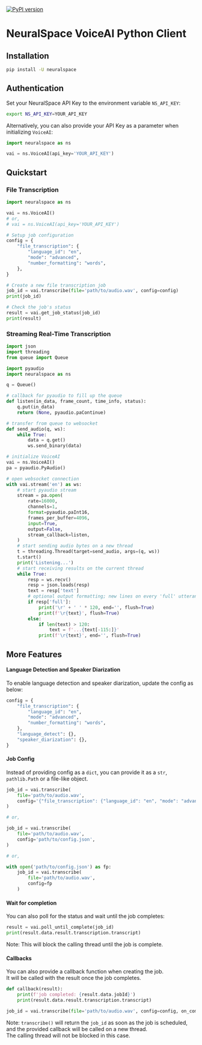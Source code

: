 [![PyPI version](https://badge.fury.io/py/neuralspace.svg)](https://badge.fury.io/py/neuralspace)

# NeuralSpace VoiceAI Python Client


## Installation
```bash
pip install -U neuralspace
```  


## Authentication
Set your NeuralSpace API Key to the environment variable `NS_API_KEY`:
```bash
export NS_API_KEY=YOUR_API_KEY
```  
Alternatively, you can also provide your API Key as a parameter when initializing `VoiceAI`: 
```python
import neuralspace as ns

vai = ns.VoiceAI(api_key='YOUR_API_KEY')
```  


## Quickstart

### File Transcription

```python
import neuralspace as ns

vai = ns.VoiceAI()
# or,
# vai = ns.VoiceAI(api_key='YOUR_API_KEY')

# Setup job configuration
config = {
    "file_transcription": {
        "language_id": "en",
        "mode": "advanced",
        "number_formatting": "words",
    },
}

# Create a new file transcription job
job_id = vai.transcribe(file='path/to/audio.wav', config=config)
print(job_id)

# Check the job's status
result = vai.get_job_status(job_id)
print(result)
```  

### Streaming Real-Time Transcription

```python
import json
import threading
from queue import Queue

import pyaudio
import neuralspace as ns

q = Queue()

# callback for pyaudio to fill up the queue
def listen(in_data, frame_count, time_info, status):
    q.put(in_data)
    return (None, pyaudio.paContinue)

# transfer from queue to websocket
def send_audio(q, ws):
    while True:
        data = q.get()
        ws.send_binary(data)

# initialize VoiceAI
vai = ns.VoiceAI()
pa = pyaudio.PyAudio()

# open websocket connection
with vai.stream('en') as ws:
    # start pyaudio stream
    stream = pa.open(
        rate=16000,
        channels=1,
        format=pyaudio.paInt16,
        frames_per_buffer=4096,
        input=True,
        output=False,
        stream_callback=listen,
    )
    # start sending audio bytes on a new thread
    t = threading.Thread(target=send_audio, args=(q, ws))
    t.start()
    print('Listening...')
    # start receiving results on the current thread
    while True:
        resp = ws.recv()
        resp = json.loads(resp)
        text = resp['text']
        # optional output formatting; new lines on every 'full' utterance
        if resp['full']:
            print('\r' + ' ' * 120, end='', flush=True)
            print(f'\r{text}', flush=True)
        else:
            if len(text) > 120:
                text = f'...{text[-115:]}'
            print(f'\r{text}', end='', flush=True)
```  


## More Features

#### Language Detection and Speaker Diarization
To enable language detection and speaker diarization, update the config as below:  
```python
config = {
    "file_transcription": {
        "language_id": "en",
        "mode": "advanced",
        "number_formatting": "words",
    },
    "language_detect": {},
    "speaker_diarization": {},
}
```  

#### Job Config
Instead of providing config as a `dict`, you can provide it as a `str`, `pathlib.Path` or a file-like object.  
```python
job_id = vai.transcribe(
    file='path/to/audio.wav',
    config='{"file_transcription": {"language_id": "en", "mode": "advanced", "number_formatting": "words"}}',
)

# or, 

job_id = vai.transcribe(
    file='path/to/audio.wav',
    config='path/to/config.json',
)

# or, 

with open('path/to/config.json') as fp:
    job_id = vai.transcribe(
        file='path/to/audio.wav',
        config=fp
    )
```  

#### Wait for completion
You can also poll for the status and wait until the job completes:  
```python
result = vai.poll_until_complete(job_id)
print(result.data.result.transcription.transcript)
```  
Note: This will block the calling thread until the job is complete.  

#### Callbacks
You can also provide a callback function when creating the job.  
It will be called with the result once the job completes.
```python
def callback(result):
    print(f'job completed: {result.data.jobId}')
    print(result.data.result.transcription.transcript)

job_id = vai.transcribe(file='path/to/audio.wav', config=config, on_complete=callback)
```  
Note: `transcribe()` will return the `job_id` as soon as the job is scheduled, and the provided callback will be called on a new thread.  
The calling thread will not be blocked in this case.  

